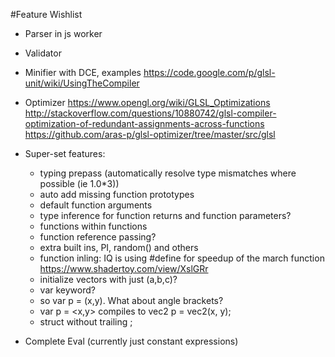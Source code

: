 #Feature Wishlist

- Parser in js worker
- Validator
- Minifier with DCE,
	examples https://code.google.com/p/glsl-unit/wiki/UsingTheCompiler
- Optimizer
	https://www.opengl.org/wiki/GLSL_Optimizations
	http://stackoverflow.com/questions/10880742/glsl-compiler-optimization-of-redundant-assignments-across-functions
	https://github.com/aras-p/glsl-optimizer/tree/master/src/glsl
- Super-set features:
 
    - typing prepass (automatically resolve type mismatches where possible (ie 1.0*3))
    - auto add missing function prototypes
    - default function arguments
    - type inference for function returns and function parameters?
    - functions within functions
    - function reference passing?
    - extra built ins, PI, random() and others
    - function inling: IQ is using #define for speedup of the march function https://www.shadertoy.com/view/XslGRr
    - initialize vectors with just (a,b,c)?
    - var keyword?
    - so var p = (x,y). What about angle brackets?
    - var p = <x,y> compiles to vec2 p = vec2(x, y);
    - struct without trailing ;

   
- Complete Eval (currently just constant expressions)
